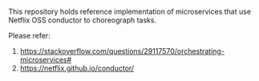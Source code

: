 This repository holds reference implementation of microservices that use Netflix OSS conductor to choreograph tasks.


Please refer: 

1. https://stackoverflow.com/questions/29117570/orchestrating-microservices#
2. https://netflix.github.io/conductor/
